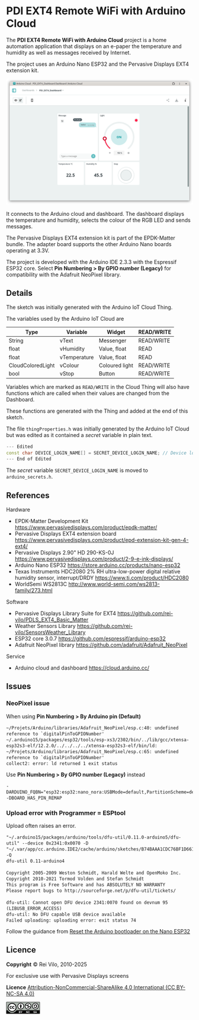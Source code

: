 # PDI EXT4 Remote WiFi with Arduino Cloud 

The **PDI EXT4 Remote WiFi with Arduino Cloud** project is a home automation application that displays on an e-paper the temperature and humidity as well as messages received by Internet.

The project uses an Arduino Nano ESP32 and the Pervasive Displays EXT4 extension kit.

![](img/Dashboard.png)

It connects to the Arduino cloud and dashboard. The dashboard displays the temperature and humidity, selects the colour of the RGB LED and sends messages.

The Pervasive Displays EXT4 extension kit is part of the EPDK-Matter bundle. The adapter board supports the other Arduino Nano boards operating at 3.3V.  

The project is developed with the Arduino IDE 2.3.3 with the Espressif ESP32 core. Select **Pin Numbering > By GPIO number (Legacy)** for compatibility with the Adafruit NeoPixel library.

## Details

The sketch was initially generated with the Arduino IoT Cloud Thing.

The variables used by the Arduino IoT Cloud are

Type | Variable | Widget | READ/WRITE
---- | ---- | ---- | ----
String | vText | Messenger | READ/WRITE
float | vHumidity | Value, float | READ
float | vTemperature | Value, float | READ
CloudColoredLight | vColour | Coloured light | READ/WRITE
bool | vStop | Button | READ/WRITE

Variables which are marked as `READ/WRITE` in the Cloud Thing will also have functions which are called when their values are changed from the Dashboard. 

These functions are generated with the Thing and added at the end of this sketch.

The file `thingProperties.h` was initially generated by the Arduino IoT Cloud but was edited as it contained a *secret* variable in plain text.

``` cpp
--- Edited
const char DEVICE_LOGIN_NAME[] = SECRET_DEVICE_LOGIN_NAME; // Device login name
--- End of Edited
```

The *secret* variable `SECRET_DEVICE_LOGIN_NAME` is moved to `arduino_secrets.h`.

## References

Hardware

* EPDK-Matter Development Kit https://www.pervasivedisplays.com/product/epdk-matter/
* Pervasive Displays EXT4 extension board https://www.pervasivedisplays.com/product/epd-extension-kit-gen-4-ext4/
* Pervasive Displays 2.90" HD 290-KS-0J https://www.pervasivedisplays.com/product/2-9-e-ink-displays/ 
* Arduino Nano ESP32 https://store.arduino.cc/products/nano-esp32  
* Texas Instruments HDC2080 2% RH ultra-low-power digital relative humidity sensor, interrupt/DRDY https://www.ti.com/product/HDC2080
* WorldSemi WS2813C http://www.world-semi.com/ws2813-family/273.html

Software 

* Pervasive Displays Library Suite for EXT4 https://github.com/rei-vilo/PDLS_EXT4_Basic_Matter 
* Weather Sensors Library https://github.com/rei-vilo/SensorsWeather_Library
* ESP32 core 3.0.7 https://github.com/espressif/arduino-esp32
* Adafruit NeoPixel library https://github.com/adafruit/Adafruit_NeoPixel

Service

* Arduino cloud and dashboard https://cloud.arduino.cc/

## Issues

### NeoPixel issue

When using **Pin Numbering > By Arduino pin (Default)**

```
~/Projets/Arduino/libraries/Adafruit_NeoPixel/esp.c:40: undefined reference to `digitalPinToGPIONumber'
~/.arduino15/packages/esp32/tools/esp-xs3/2302/bin/../lib/gcc/xtensa-esp32s3-elf/12.2.0/../../../../xtensa-esp32s3-elf/bin/ld: ~/Projets/Arduino/libraries/Adafruit_NeoPixel/esp.c:65: undefined reference to `digitalPinToGPIONumber'
collect2: error: ld returned 1 exit status
```

Use **Pin Numbering > By GPIO number (Legacy)** instead

```
-DARDUINO_FQBN="esp32:esp32:nano_nora:USBMode=default,PartitionScheme=default,PinNumbers=byGPIONumber" 
-DBOARD_HAS_PIN_REMAP 
```

### Upload error with Programmer = ESPtool

Upload often raises an error.

```
"~/.arduino15/packages/arduino/tools/dfu-util/0.11.0-arduino5/dfu-util" --device 0x2341:0x0070 -D "~/.var/app/cc.arduino.IDE2/cache/arduino/sketches/B74BAAA1CDC76BF1D661B8EA49CB0DA1/Blink.ino.bin" -Q
dfu-util 0.11-arduino4

Copyright 2005-2009 Weston Schmidt, Harald Welte and OpenMoko Inc.
Copyright 2010-2021 Tormod Volden and Stefan Schmidt
This program is Free Software and has ABSOLUTELY NO WARRANTY
Please report bugs to http://sourceforge.net/p/dfu-util/tickets/

dfu-util: Cannot open DFU device 2341:0070 found on devnum 95 (LIBUSB_ERROR_ACCESS)
dfu-util: No DFU capable USB device available
Failed uploading: uploading error: exit status 74
```

Follow the guidance from [Reset the Arduino bootloader on the Nano ESP32](https://support.arduino.cc/hc/en-us/articles/9810414060188-Reset-the-Arduino-bootloader-on-the-Nano-ESP32)


## Licence

**Copyright** &copy; Rei Vilo, 2010-2025

For exclusive use with Pervasive Displays screens

**Licence** [Attribution-NonCommercial-ShareAlike 4.0 International (CC BY-NC-SA 4.0)](./LICENCE.md)

![](img/cc-by-nc-sa.png)
